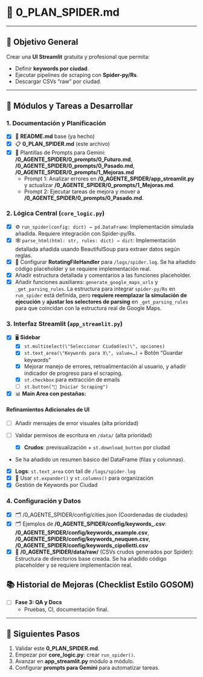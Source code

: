 # 📝 0_PLAN_SPIDER.md
---
## 🎯 Objetivo General  
Crear una **UI Streamlit** gratuita y profesional que permita:  
- Definir **keywords por ciudad**.  
- Ejecutar pipelines de scraping con **Spider-py/Rs**.  
- Descargar CSVs “raw” por ciudad.  

---
## 🧰 Módulos y Tareas a Desarrollar  

### 1. Documentación y Planificación  
- [x] 📄 **README.md** base (ya hecho)  
- [x] 📋 **0_PLAN_SPIDER.md** (este archivo)  
- [x] 📝 Plantillas de Prompts para Gemini: **/0_AGENTE_SPIDER/0_prompts/0_Futuro.md**, **/0_AGENTE_SPIDER/0_prompts/0_Pasado.md**, **/0_AGENTE_SPIDER/0_prompts/1_Mejoras.md**
  - Prompt 1: Analizar errores en **/0_AGENTE_SPIDER/app_streamlit.py** y actualizar **/0_AGENTE_SPIDER/0_prompts/1_Mejoras.md**.
  - Prompt 2: Ejecutar tareas de mejora y mover a **/0_AGENTE_SPIDER/0_prompts/0_Pasado.md**.

### 2. Lógica Central (`core_logic.py`)
- [x] ⚙️ `run_spider(config: dict) → pd.DataFrame`: Implementación simulada añadida. Requiere integración con Spider-py/Rs.
- [x] 🕸️ `parse_html(html: str, rules: dict) → dict`: Implementación detallada añadida usando BeautifulSoup para extraer datos según reglas.
- [x] 📜 Configurar **RotatingFileHandler** para `/logs/spider.log`. Se ha añadido código placeholder y se requiere implementación real.
- [x] Añadir estructura detallada y comentarios a las funciones placeholder.
- [x] Añadir funciones auxiliares: `generate_google_maps_urls` y `_get_parsing_rules`. La estructura para integrar `spider-py/Rs` en `run_spider` está definida, pero **requiere reemplazar la simulación de ejecución** y **ajustar los selectores de parsing** en `_get_parsing_rules` para que coincidan con la estructura real de Google Maps.

### 3. Interfaz Streamlit (`app_streamlit.py`)
- [x] 🖥️ **Sidebar**  
  - [x] `st.multiselect(\"Seleccionar Ciudad(es)\", opciones)`
  - [x] `st.text_area(\"Keywords para X\", value=…)` + Botón “Guardar keywords”
  - [x] Mejorar manejo de errores, retroalimentación al usuario, y añadir indicador de progreso para el scraping.
  - [x] `st.checkbox` para extracción de emails
  - [ ] `st.button("🚀 Iniciar Scraping")`
- [x] 📊 **Main Area con pestañas:**  

#### Refinamientos Adicionales de UI
- [ ] Añadir mensajes de error visuales (alta prioridad)
- [ ] Validar permisos de escritura en `/data/` (alta prioridad)

  - [x] **Crudos**: previsualización + `st.download_button` por ciudad
 - Se ha añadido un resumen básico del DataFrame (filas y columnas).
  - [x] **Logs**: `st.text_area` con tail de `/logs/spider.log`  
- [x] 🧩 Usar `st.expander()` y `st.columns()` para organización  
- [x] Gestión de Keywords por Ciudad
### 4. Configuración y Datos
- [x] 🗂️ /0_AGENTE_SPIDER/config/cities.json (Coordenadas de ciudades)
- [x] 🗂️ Ejemplos de **/0_AGENTE_SPIDER/config/keywords_<ciudad>.csv**: **/0_AGENTE_SPIDER/config/keywords_example.csv**, **/0_AGENTE_SPIDER/config/keywords_neuquen.csv**, **/0_AGENTE_SPIDER/config/keywords_cipolletti.csv**
- [x] 📂 **/0_AGENTE_SPIDER/data/raw/** (CSVs crudos generados por Spider): Estructura de directorios base creada. Se ha añadido código placeholder y se requiere implementación real.

## 📚 Historial de Mejoras (Checklist Estilo GOSOM)

- [ ] **Fase 3: QA y Docs**
  - Pruebas, CI, documentación final.

---

## 🔮 Siguientes Pasos  
1. Validar este **0_PLAN_SPIDER.md**.  
2. Empezar por **core_logic.py**: crear `run_spider()`.  
3. Avanzar en **app_streamlit.py** módulo a módulo.  
4. Configurar **prompts para Gemini** para automatizar tareas.